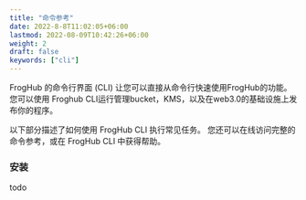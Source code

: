 ```yaml
---
title: "命令参考"
date: 2022-8-8T11:02:05+06:00
lastmod: 2022-08-09T10:42:26+06:00
weight: 2
draft: false
keywords: ["cli"]
---
```


FrogHub 的命令行界面 (CLI) 让您可以直接从命令行快速使用FrogHub的功能。您可以使用 Froghub CLI运行管理bucket，KMS，以及在web3.0的基础设施上发布你的程序。

以下部分描述了如何使用 FrogHub CLI 执行常见任务。 您还可以在线访问完整的命令参考，或在 FrogHub CLI 中获得帮助。


### 安装

todo